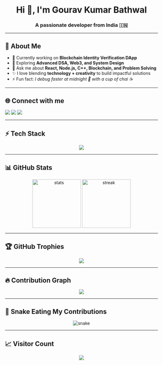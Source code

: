 <h1 align="center">Hi 👋, I'm Gourav Kumar Bathwal</h1>
<h3 align="center">A passionate developer from India 🇮🇳</h3>

---

## 🌟 About Me
- 🔭 Currently working on **Blockchain Identity Verification DApp**  
- 🌱 Exploring **Advanced DSA, Web3, and System Design**  
- 💬 Ask me about **React, Node.js, C++, Blockchain, and Problem Solving**  
- ✨ I love blending **technology + creativity** to build impactful solutions  
- ⚡ Fun fact: *I debug faster at midnight 🌙 with a cup of chai ☕*

---

## 🌐 Connect with me
<p align="left">
<a href="mailto:gouravbathwal@gmail.com"><img src="https://img.shields.io/badge/Email-D14836?style=for-the-badge&logo=gmail&logoColor=white"/></a>
<a href="https://linkedin.com/in/your-linkedin" target="_blank"><img src="https://img.shields.io/badge/LinkedIn-0077B5?style=for-the-badge&logo=linkedin&logoColor=white"/></a>
<a href="https://www.instagram.com/gouravbathwal/" target="_blank"><img src="https://img.shields.io/badge/Instagram-E4405F?style=for-the-badge&logo=instagram&logoColor=white"/></a>
</p>

---

## ⚡ Tech Stack
<p align="center">
<img src="https://skillicons.dev/icons?i=cpp,js,ts,react,nodejs,express,mongodb,solidity,html,css,git,github,vscode,figma&perline=7"/>
</p>

---

## 📊 GitHub Stats
<p align="center">
  <img src="https://github-readme-stats.vercel.app/api?username=Mr-Bathwal&show_icons=true&theme=radical" alt="stats" height="160"/>
  <img src="https://github-readme-streak-stats.herokuapp.com/?user=Mr-Bathwal&theme=radical" alt="streak" height="160"/>
</p>

---

## 🏆 GitHub Trophies
<p align="center">
  <img src="https://github-profile-trophy.vercel.app/?username=Mr-Bathwal&theme=onedark&column=6&margin-w=10&margin-h=10"/>
</p>

---

## 🔥 Contribution Graph
<p align="center">
  <img src="https://github-readme-activity-graph.vercel.app/graph?username=Mr-Bathwal&theme=tokyo-night"/>
</p>

---

## 🐍 Snake Eating My Contributions
<p align="center">
  <img src="https://raw.githubusercontent.com/Mr-Bathwal/Mr-Bathwal/output/github-contribution-grid-snake.svg" alt="snake"/>
</p>

---

## 📈 Visitor Count
<p align="center">
  <img src="https://profile-counter.glitch.me/{Mr-Bathwal}/count.svg" />
</p>
